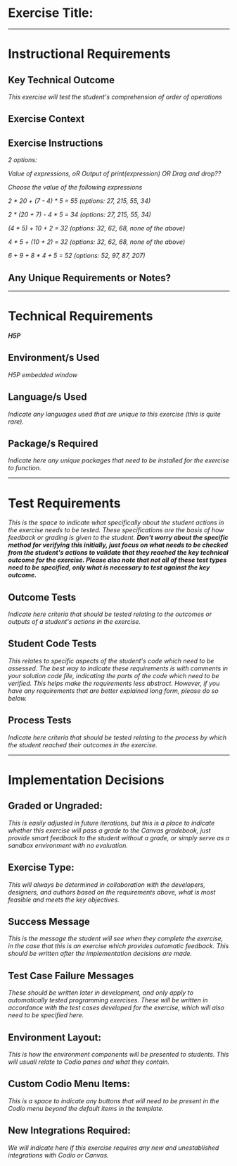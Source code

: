 # Exercise Title:
---
# Instructional Requirements
## Key Technical Outcome
<em>This exercise will test the student's comprehension of order of operations</em>

## Exercise Context
<em></em>

## Exercise Instructions
<em>2 options:
  
  Value of expressions, oR
  Output of print(expression) OR 
  Drag and drop??
  
  
  Choose the value of the following expressions 
  
  2 * 20 + (7 - 4) * 5  = 55 (options: 27, 215, 55, 34)
  
  2 * (20 + 7) - 4 * 5  = 34 (options: 27, 215, 55, 34)  
  
  (4 * 5) + 10 + 2 = 32 (options: 32, 62,  68, none of the above)
  
  4 * 5 + (10 + 2) = 32 (options: 32, 62, 68, none of the above)
  
  6 + 9 + 8 * 4 + 5 = 52 (options: 52, 97, 87, 207)
  
  </em>

## Any Unique Requirements or Notes?

---
# Technical Requirements
<em><strong>H5P</strong></em>

## Environment/s Used
<em>H5P embedded window</em>

## Language/s Used
<em>Indicate any languages used that are unique to this exercise (this is quite rare).</em>

## Package/s Required
<em>Indicate here any unique packages that need to be installed for the exercise to function.</em>

---
# Test Requirements
<em>This is the space to indicate what specifically about the student actions in the exercise needs to be tested. These specifications are the basis of how feedback or grading is given to the student. <strong>Don't worry about the specific method for verifying this initially, just focus on what needs to be checked from the student's actions to validate that they reached the key technical outcome for the exercise. Please also note that not all of these test types need to be specified, only what is necessary to test against the key outcome.</strong></em>

## Outcome Tests
<em>Indicate here criteria that should be tested relating to the outcomes or outputs of a student's actions in the exercise.</em>

## Student Code Tests
<em>This relates to specific aspects of the student's code which need to be assessed. The best way to indicate these requirements is with comments in your solution code file, indicating the parts of the code which need to be verified. This helps make the requirements less abstract. However, if you have any requirements that are better explained long form, please do so below.</em>

## Process Tests
<em>Indicate here criteria that should be tested relating to the process by which the student reached their outcomes in the exercise.</em>

---
#  Implementation Decisions

## Graded or Ungraded:
<em>This is easily adjusted in future iterations, but this is a place to indicate whether this exercise will pass a grade to the Canvas gradebook, just provide smart feedback to the student without a grade, or simply serve as a sandbox environment with no evaluation.</em>

## Exercise Type:
<em>This will always be determined in collaboration with the developers, designers, and authors based on the requirements above, what is most feasible and meets the key objectives.</em>

## Success Message
<em>This is the message the student will see when they complete the exercise, in the case that this is an exercise which provides automatic feedback. This should be written after the implementation decisions are made.</em>

## Test Case Failure Messages
<em>These should be written later in development, and only apply to automatically tested programming exercises. These will be written in accordance with the test cases developed for the exercise, which will also need to be specified here.</em>

## Environment Layout:
<em>This is how the environment components will be presented to students. This will usuall relate to Codio panes and what they contain.</em>

## Custom Codio Menu Items:
<em>This is a space to indicate any buttons that will need to be present in the Codio menu beyond the default items in the template.</em>

## New Integrations Required:
<em>We will indicate here if this exercise requires any new and unestablished integrations with Codio or Canvas.</em>
